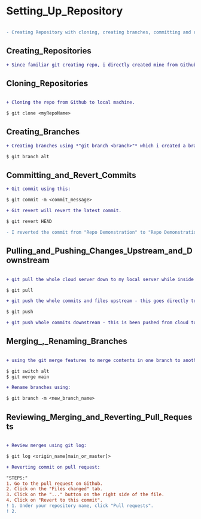 # Setting_Up_Repository

```diff

- Creating Repository with cloning, creating branches, committing and reverting commits, pulling and pushing changes downstream and upstream, fetching, merging and renaming branches, creating, reviewing merging, reverting, pull requests etc.

```

## Creating_Repositories

```diff
+ Since familiar git creating repo, i directly created mine from Github (from create_repo) called Setting_Up_Repository.

```

## Cloning_Repositories

```diff

+ Cloning the repo from Github to local machine.

$ git clone <myRepoName>

```

## Creating_Branches

```diff
+ Creating branches using *"git branch <branch>"* which i created a branch called "alt".

$ git branch alt

```

## Committing_and_Revert_Commits

```diff
+ Git commit using this:

$ git commit -m <commit_message>

+ Git revert will revert the latest commit.

$ git revert HEAD

- I reverted the commit from "Repo Demonstration" to "Repo Demonstration to Readme file".

```

## Pulling_and_Pushing_Changes_Upstream_and_Downstream

```diff

+ git pull the whole cloud server down to my local server while inside the repository.

$ git pull

+ git push the whole commits and files upstream - this goes directly to the Users repository on cloud servers like Github.

$ git push

+ git push whole commits downstream - this is been pushed from cloud to local server using the git pull.

```

## Merging\_,_Renaming_Branches

```diff

+ using the git merge features to merge contents in one branch to another.

$ git switch alt
$ git merge main

+ Rename branches using:

$ git branch -m <new_branch_name>

```

## Reviewing_Merging_and_Reverting_Pull_Requests

```diff

+ Review merges using git log:

$ git log <origin_name[main_or_master]>

+ Reverting commit on pull request:

"STEPS:"
1. Go to the pull request on Github.
2. Click on the "Files changed" tab.
3. Click on the "..." button on the right side of the file.
4. Click on "Revert to this commit".
! 1. Under your repository name, click "Pull requests".
! 2.
```
